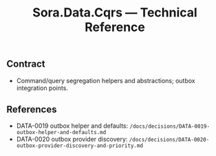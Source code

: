 ﻿---
uid: reference.modules.sora.data.cqrs
title: Sora.Data.Cqrs — Technical Reference
description: CQRS helpers and patterns for Sora data.
since: 0.2.x
packages: [Sylin.Sora.Data.Cqrs]
source: src/Sora.Data.Cqrs/
---

## Contract
- Command/query segregation helpers and abstractions; outbox integration points.

## References
- DATA-0019 outbox helper and defaults: `/docs/decisions/DATA-0019-outbox-helper-and-defaults.md`
- DATA-0020 outbox provider discovery: `/docs/decisions/DATA-0020-outbox-provider-discovery-and-priority.md`
